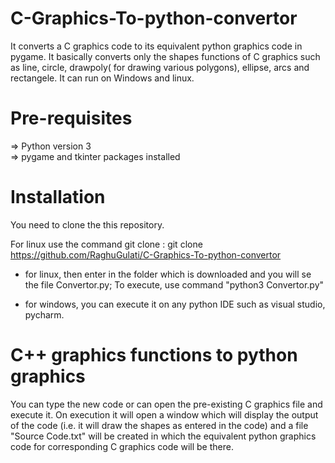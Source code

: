 # C-Graphics-To-python-convertor
It converts a C graphics code to its equivalent python graphics code in pygame. It basically converts only the shapes functions of
C graphics such as line, circle, drawpoly( for drawing various polygons), ellipse, arcs and rectangele. It can run on Windows and 
linux. 

# Pre-requisites
=> Python version 3 <br>
=> pygame and tkinter packages installed

# Installation
You need to clone the this repository.

For linux use the command git clone <link of the repository> :
git clone https://github.com/RaghuGulati/C-Graphics-To-python-convertor

- for linux, then enter in the folder which is downloaded and you will se the file Convertor.py; 
    To execute, use command "python3 Convertor.py"
    
- for windows, you can execute it on any python IDE such as visual studio, pycharm.

# C++ graphics functions to python graphics
You can type the new code or can open the pre-existing C graphics file and execute it. On execution it will open a window which will display the output of the code (i.e. it will draw the shapes as entered in the code) and a file "Source Code.txt" will be created in which the equivalent python graphics code for corresponding C graphics code will be there.

